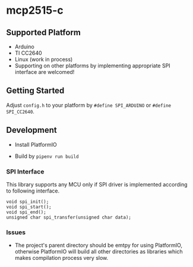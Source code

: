 # mcp2515-c

## Supported Platform

- Arduino
- TI CC2640
- Linux (work in process)
- Supporting on other platforms by implementing appropriate SPI interface are welcomed!

## Getting Started

Adjust ```config.h``` to your platform by ```#define SPI_ARDUINO``` or ```#define SPI_CC2640```.

## Development

- Install PlatformIO

- Build by ```pipenv run build```

### SPI Interface

This library supports any MCU only if SPI driver is implemented according to following interface.

```
void spi_init();
void spi_start();
void spi_end();
unsigned char spi_transfer(unsigned char data);
```

### Issues

- The project's parent directory should be emtpy for using PlatformIO, otherwise PlatformIO will build all other directories as libraries which makes compilation process very slow.
